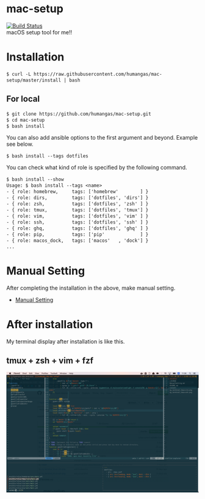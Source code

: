 # mac-setup 
[![Build Status](https://travis-ci.org/humangas/mac-setup.svg?branch=master)](https://travis-ci.org/humangas/mac-setup)  
macOS setup tool for me!!

# Installation
```
$ curl -L https://raw.githubusercontent.com/humangas/mac-setup/master/install | bash
```

## For local 
```
$ git clone https://github.com/humangas/mac-setup.git 
$ cd mac-setup 
$ bash install
```

You can also add ansible options to the first argument and beyond. Example see below.
```
$ bash install --tags dotfiles
```

You can check what kind of role is specified by the following command. 
```
$ bash install --show
Usage: $ bash install --tags <name>
- { role: homebrew,     tags: ['homebrew'        ] }
- { role: dirs,         tags: ['dotfiles', 'dirs'] }
- { role: zsh,          tags: ['dotfiles', 'zsh' ] }
- { role: tmux,         tags: ['dotfiles', 'tmux'] }
- { role: vim,          tags: ['dotfiles', 'vim' ] }
- { role: ssh,          tags: ['dotfiles', 'ssh' ] }
- { role: ghq,          tags: ['dotfiles', 'ghq' ] }
- { role: pip,          tags: ['pip'             ] }
- { role: macos_dock,   tags: ['macos'   , 'dock'] }
...
```

# Manual Setting
After completing the installation in the above, make manual setting.
- [Manual Setting](ManualSetting.md)


# After installation 
My terminal display after installation is like this.

## tmux + zsh + vim + fzf
![my_terminal_tmux+zsh](terminal_image.png)
